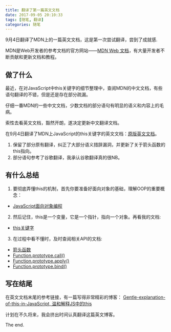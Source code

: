 ```yaml
---
title: 翻译了第一篇英文文档
date: 2017-09-05 20:10:33
tags: [随笔, 翻译]
categories: 随笔
---
```


9月4日翻译了MDN上的一篇英文文档，这是第一次尝试翻译，尝到了成就感.
<!--more-->

MDN是Web开发者的参考文档的官方网站——[MDN Web 文档](https://developer.mozilla.org/zh-CN/)，有大量开发者不断贡献和更新文档和教程。
## 做了什么
最近，在对JavaScript中this关键字的细节整理中，查阅MDN的中文文档，有些语句翻译的不错，但是还是存在部分疏漏。

仔细一番MDN的一些中文文档，少数文档的部分语句有明显的语义和内容上的毛病。

索性去看英文文档，豁然开朗，遂决定更新中文翻译文档。

在9月4日翻译了MDN上JavaScript的this关键字的英文文档：[原版英文文档](https://developer.mozilla.org/en/docs/Web/JavaScript/Reference/Operators/this)。

1. 保留了部分原有翻译，纠正了大部分语义措辞漏洞，并更新了关于箭头函数的this指向。
2. 部分语句参考了谷歌翻译，我承认谷歌翻译真的很NB。

## 有什么总结

1. 要彻底弄懂this的机制，首先你要准备好面向对象的基础，理解OOP的重要概念：
 - [JavaScript面向对象编程](https://developer.mozilla.org/zh-CN/docs/Web/JavaScript/Introduction_to_Object-Oriented_JavaScript)
2. 然后记住，this是一个变量，它是一个指针，指向一个对象。再看我的文档:
 - [this关键字](https://developer.mozilla.org/zh-CN/docs/Web/JavaScript/Reference/Operators/this)
3. 在过程中看不懂时，及时查阅相关API的文档:
 - [箭头函数](https://developer.mozilla.org/zh-CN/docs/Web/JavaScript/Reference/Functions/Arrow_functions)
 - [Function.prototype.call()](https://developer.mozilla.org/zh-CN/docs/Web/JavaScript/Reference/Global_Objects/Function/call)
 - [Function.prototype.apply()](https://developer.mozilla.org/zh-CN/docs/Web/JavaScript/Reference/Global_Objects/Function/apply)
 - [Function.prototype.bind()](https://developer.mozilla.org/zh-CN/docs/Web/JavaScript/Reference/Global_Objects/Function/bind)


## 写在结尾
在英文文档末尾的参考链接，有一篇写得非常精彩的博客：
[Gentle-explanation-of-this-in-JavaScript, 温和解释JS中的this](https://rainsoft.io/gentle-explanation-of-this-in-javascript/)

计划在不久将来，我会挤出时间认真翻译这篇英文博客。

The end.
<!--stackedit_data:
eyJoaXN0b3J5IjpbMTM3NTE2MTMyNl19
-->